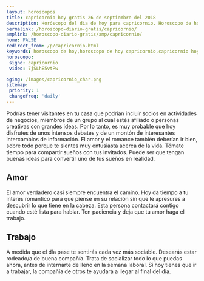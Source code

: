 ```yaml
---
layout: horoscopos
title: capricornio hoy gratis 26 de septiembre del 2018 
description: Horóscopo del dia de hoy para capricornio. Horoscopo de hoy 26 de septiembre del 2018. Las predicciones de amor, trabajo, vida personal gratis.
permalink: /horoscopo-diario-gratis/capricornio/
amplink: /horoscopo-diario-gratis/amp/capricornio/
home: FALSE
redirect_from: /p/capricornio.html
keywords: horoscopo de hoy,horoscopo de hoy capricornio,capricornio hoy,signos zodiacales,horóscopo de hoy,horoscopos de hoy,horoscopo capricornio hoy,horoscopo de capricornio de hoy,horóscopo de hoy capricornio,horoscopos,horoscopo del dia de hoy,capricornio de hoy,los horoscopos de hoy,capricornio de hoy,capricornio Diciembre 2018,el horóscopo de hoy capricornio,horóscopo del día,horoscopo y tarot capricornio,predicciones zodiacales 2018,capricornio hoy amor
horoscopo:
 signo: capricornio
 video: 7jSLhE5vtPw

ogimg: /images/capricornio_char.png
sitemap:
 priority: 1
 changefreq: 'daily'
---
```



Podrías tener visitantes en tu casa que podrían incluir socios en actividades de negocios, miembros de un grupo al cual estés afiliado o personas creativas con grandes ideas. Por lo tanto, es muy probable que hoy disfrutes de unos intensos debates y de un montón de interesantes intercambios de información. El amor y el romance también deberían ir bien, sobre todo porque te sientes muy entusiasta acerca de la vida. Tómate tiempo para compartir sueños con tus invitados. Puede ser que tengan buenas ideas para convertir uno de tus sueños en realidad.

## Amor

El amor verdadero casi siempre encuentra el camino. Hoy da tiempo a tu interés romántico para que piense en su relación sin que le apresures a descubrir lo que tiene en la cabeza. Esta persona contactará contigo cuando esté lista para hablar. Ten paciencia y deja que tu amor haga el trabajo.

## Trabajo

A medida que el día pase te sentirás cada vez más sociable. Desearás estar rodeado/a de buena compañía. Trata de socializar todo lo que puedas ahora, antes de internarte de lleno en la semana laboral. Si hoy tienes que ir a trabajar, la compañía de otros te ayudará a llegar al final del día.